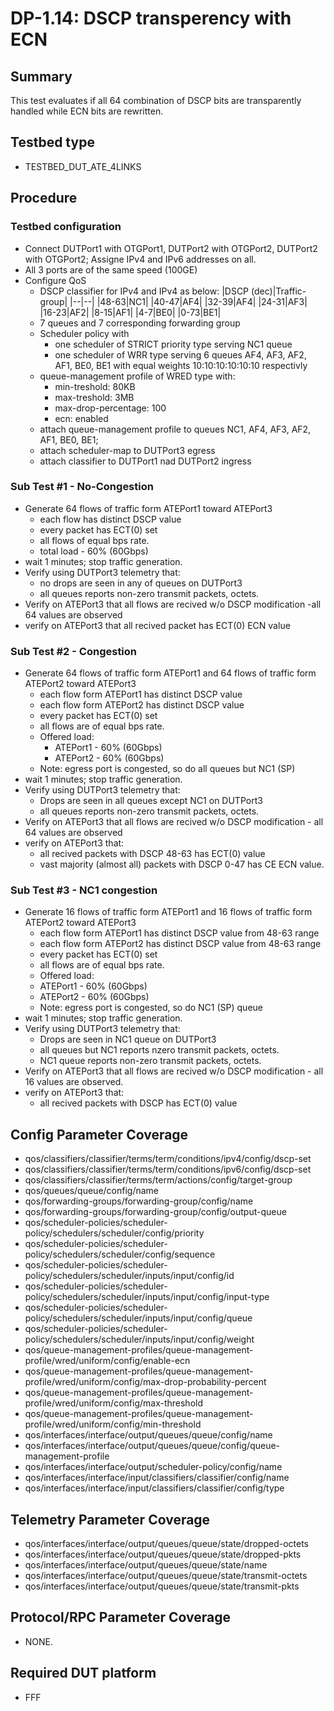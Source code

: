 
# DP-1.14: DSCP transperency with ECN

## Summary

This test evaluates if all 64 combination of DSCP bits are transparently handled while ECN bits are rewritten.

## Testbed type

* TESTBED_DUT_ATE_4LINKS

## Procedure

### Testbed configuration
* Connect DUTPort1 with OTGPort1, DUTPort2 with OTGPort2, DUTPort2 with OTGPort2; Assigne IPv4 and IPv6 addresses on all.
* All 3 ports are of the same speed (100GE)
* Configure QoS
    * DSCP classifier for IPv4 and IPv4 as below:
        |DSCP (dec)|Traffic-group|
        |--|--|
        |48-63|NC1|
        |40-47|AF4|
        |32-39|AF4|
        |24-31|AF3|
        |16-23|AF2|
        |8-15|AF1|
        |4-7|BE0|
        |0-73|BE1|
    * 7 queues and 7 corresponding forwarding group
    * Scheduler policy with
       * one scheduler of STRICT priority type serving NC1 queue
       * one scheduler of WRR type serving 6 queues AF4, AF3, AF2, AF1, BE0, BE1 with equal weights 10:10:10:10:10:10 respectivly
    * queue-management profile of WRED type with:
       * min-treshold: 80KB
       * max-treshold: 3MB
       * max-drop-percentage: 100 
       * ecn: enabled
    * attach queue-management profile to queues NC1, AF4, AF3, AF2, AF1, BE0, BE1;
    * attach scheduler-map to DUTPort3 egress
    * attach classifier to DUTPort1 nad DUTPort2 ingress

### Sub Test #1 - No-Congestion 
* Generate 64 flows of traffic form ATEPort1  toward ATEPort3
    * each flow has distinct DSCP value
    * every packet has ECT(0) set
    * all flows of equal bps rate.
    * total load - 60% (60Gbps)
* wait 1 minutes; stop traffic generation.
* Verify using DUTPort3 telemetry that:
    * no drops are seen in any of queues on DUTPort3
    * all queues reports non-zero transmit packets, octets.
* Verify on ATEPort3 that all flows are recived w/o DSCP modification -all 64 values are observed
* verify on ATEPort3 that all recived packet has ECT(0) ECN value
### Sub Test #2 - Congestion
* Generate 64 flows of traffic form ATEPort1 and  64 flows of traffic form ATEPort2 toward ATEPort3
    * each flow form ATEPort1 has distinct DSCP value 
    * each flow form ATEPort2 has distinct DSCP value 
    * every packet has ECT(0) set
    * all flows are of equal bps rate.
    * Offered load:
        * ATEPort1 - 60% (60Gbps)
        * ATEPort2 - 60% (60Gbps)
    * Note: egress port is congested, so do all queues but NC1 (SP)
* wait 1 minutes; stop traffic generation.
* Verify using DUTPort3 telemetry that:
    * Drops are seen in all queues except NC1 on DUTPort3
    * all queues reports non-zero transmit packets, octets.
* Verify on ATEPort3 that all flows are recived w/o DSCP modification - all 64 values are observed
* verify on ATEPort3 that:
    * all recived packets with DSCP 48-63 has ECT(0) value
    * vast majority (almost all) packets with DSCP 0-47 has CE ECN value.
### Sub Test #3 - NC1 congestion
* Generate 16 flows of traffic form ATEPort1 and  16 flows of traffic form ATEPort2 toward ATEPort3
    * each flow form ATEPort1 has distinct DSCP value from 48-63 range
    * each flow form ATEPort2 has distinct DSCP value from 48-63 range
    * every packet has ECT(0) set
    * all flows are of equal bps rate.
    * Offered load:
    * ATEPort1 - 60% (60Gbps)
    * ATEPort2 - 60% (60Gbps)
    * Note: egress port is congested, so do NC1 (SP) queue
* wait 1 minutes; stop traffic generation.
* Verify using DUTPort3 telemetry that:
    * Drops are seen in NC1 queue on DUTPort3
    * all queues but NC1 reports nzero transmit packets, octets.
    * NC1 queue reports non-zero transmit packets, octets.
* Verify on ATEPort3 that all flows are recived w/o DSCP modification - all 16 values are observed.
* verify on ATEPort3 that:
    * all recived packets with DSCP has ECT(0) value

## Config Parameter Coverage

  *  qos/classifiers/classifier/terms/term/conditions/ipv4/config/dscp-set
  *  qos/classifiers/classifier/terms/term/conditions/ipv6/config/dscp-set
  *  qos/classifiers/classifier/terms/term/actions/config/target-group
  *  qos/queues/queue/config/name
  *  qos/forwarding-groups/forwarding-group/config/name
  *  qos/forwarding-groups/forwarding-group/config/output-queue
  *  qos/scheduler-policies/scheduler-policy/schedulers/scheduler/config/priority
  *  qos/scheduler-policies/scheduler-policy/schedulers/scheduler/config/sequence
  *  qos/scheduler-policies/scheduler-policy/schedulers/scheduler/inputs/input/config/id
  *  qos/scheduler-policies/scheduler-policy/schedulers/scheduler/inputs/input/config/input-type
  *  qos/scheduler-policies/scheduler-policy/schedulers/scheduler/inputs/input/config/queue
  *  qos/scheduler-policies/scheduler-policy/schedulers/scheduler/inputs/input/config/weight
  *  qos/queue-management-profiles/queue-management-profile/wred/uniform/config/enable-ecn
  *  qos/queue-management-profiles/queue-management-profile/wred/uniform/config/max-drop-probability-percent
  *  qos/queue-management-profiles/queue-management-profile/wred/uniform/config/max-threshold
  *  qos/queue-management-profiles/queue-management-profile/wred/uniform/config/min-threshold
  *  qos/interfaces/interface/output/queues/queue/config/name
  *  qos/interfaces/interface/output/queues/queue/config/queue-management-profile
  *  qos/interfaces/interface/output/scheduler-policy/config/name
  *  qos/interfaces/interface/input/classifiers/classifier/config/name
  *  qos/interfaces/interface/input/classifiers/classifier/config/type

## Telemetry Parameter Coverage

  *  qos/interfaces/interface/output/queues/queue/state/dropped-octets
  *  qos/interfaces/interface/output/queues/queue/state/dropped-pkts
  *  qos/interfaces/interface/output/queues/queue/state/name
  *  qos/interfaces/interface/output/queues/queue/state/transmit-octets
  *  qos/interfaces/interface/output/queues/queue/state/transmit-pkts

## Protocol/RPC Parameter Coverage

  * NONE.

## Required DUT platform

* FFF
